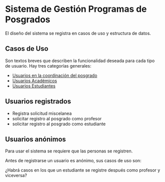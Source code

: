 # Sistema de Gestión Programas de Posgrados

El diseño del sistema se registra en casos de uso y estructura de datos.

## Casos de Uso

Son textos breves que describen la funcionalidad deseada para cada
tipo de usuario. Hay tres categorías generales:

- [Usuarios en la coordinación del posgrado](coordinacion/)
- [Usuarios Académicos](academicos/)
- [Usuarios Estudiantes](estudiantes/)


## Usuarios registrados
- Registra solicitud miscelanea
- solicitar registro al posgrado como profesor
- solicitar registro al posgrado como estudiante

## Usuarios anónimos

Para usar el sistema se requiere que las personas se registren.

Antes de registrarse un usuario es anónimo, sus casos de uso son:



¿Habrá casos en los que un estudiante se registre después como profesor y
viceversa? 

